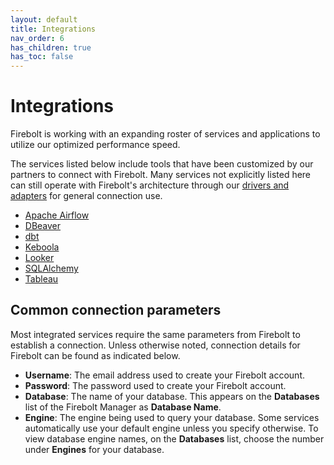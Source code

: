 ```yaml
---
layout: default
title: Integrations
nav_order: 6
has_children: true
has_toc: false
---
```


# Integrations

Firebolt is working with an expanding roster of services and applications to utilize our optimized performance speed.

The services listed below include tools that have been customized by our partners to connect with Firebolt. Many services not explicitly listed here can still operate with Firebolt's architecture through our [drivers and adapters](connecting-via-jdbc.md) for general connection use.

* [Apache Airflow](other-integrations/setting-up-airflow-jdbc-to-firebolt.md)
* [DBeaver](other-integrations/setting-up-dbeaver-jdbc-connection-to-firebolt.md)
* [dbt](data-integration-and-transformation/connecting-with-dbt.md)
* [Keboola](data-integration-and-transformation/connecting-to-keboola.md)
* [Looker](business-intelligence/connecting-to-looker.md)
* [SQLAlchemy](../developing-with-firebolt/connecting-with-sqlalchemy.md)
* [Tableau](business-intelligence/setting-up-tableau-desktop-jdbc-to-firebolt.md)

## Common connection parameters

Most integrated services require the same parameters from Firebolt to establish a connection. Unless otherwise noted, connection details for Firebolt can be found as indicated below.

* **Username**: The email address used to create your Firebolt account.
* **Password**: The password used to create your Firebolt account.
* **Database**: The name of your database. This appears on the **Databases** list of the Firebolt Manager as **Database Name**.
* **Engine**: The engine being used to query your database. Some services automatically use your default engine unless you specify otherwise. To view database engine names, on the **Databases** list, choose the number under **Engines** for your database.
